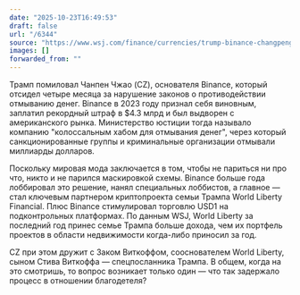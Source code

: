 ```yaml
---
date: "2025-10-23T16:49:53"
draft: false
url: "/6344"
source: "https://www.wsj.com/finance/currencies/trump-binance-changpeng-zhao-pardon-7509bd63?st=FKg7vQ"
images: []
forwarded_from: ""
---
```


Трамп помиловал Чанпен Чжао (CZ), основателя Binance, который отсидел четыре месяца за нарушение законов о противодействии отмыванию денег. Binance в 2023 году признал себя виновным, заплатил рекордный штраф в $4.3 млрд и был выдворен с американского рынка. Министерство юстиции тогда называло компанию "колоссальным хабом для отмывания денег", через который санкционированные группы и криминальные организации отмывали миллиарды долларов.

Поскольку мировая мода заключается в том, чтобы не париться ни про что, никто и не парился маскировкой схемы. Binance больше года лоббировал это решение, нанял специальных лоббистов, а главное — стал ключевым партнером криптопроекта семьи Трампа World Liberty Financial. Плюс Binance стимулировал торговлю USD1 на подконтрольных платформах. По данным WSJ, World Liberty за последний год принес семье Трампа больше дохода, чем их портфель проектов в области недвижимости когда-либо приносил за год.

CZ при этом дружит с Заком Виткоффом, сооснователем World Liberty, сыном Стива Виткоффа — спецпосланника Трампа. В общем, когда на это смотришь, то вопрос возникает только один — что так задержало процесс в отношении благодетеля?